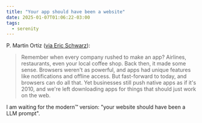 ```yaml
---
title: "Your app should have been a website"
date: 2025-01-07T01:06:22-03:00
tags:
  - serenity
---
```


P. Martin Ortiz ([via Eric Schwarz](https://schwarztech.net/snippets/your-app-should-have-been-a-website)):

> Remember when every company rushed to make an app? Airlines, restaurants, even
> your local coffee shop. Back then, it made some sense. Browsers weren't as
> powerful, and apps had unique features like notifications and offline access.
> But fast-forward to today, and browsers can do all that. Yet businesses still
> push native apps as if it's 2010, and we're left downloading apps for things
> that should just work on the web.

I am waiting for the modern™ version: "your website should have been a LLM
prompt".
